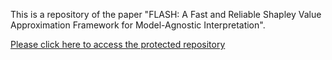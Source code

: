 This is a repository of the paper "FLASH: A Fast and Reliable Shapley Value Approximation Framework for Model-Agnostic Interpretation".

[Please click here to access the protected repository](https://github.com/Betterjingxuan/FLASH_01.git)


